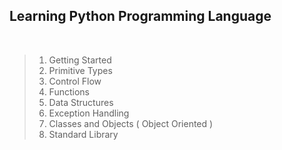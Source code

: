 ## Learning Python Programming Language

<br>

> 1. Getting Started
> 2. Primitive Types
> 3. Control Flow
> 4. Functions
> 5. Data Structures
> 6. Exception Handling
> 7. Classes and Objects ( Object Oriented )
> 8. Standard Library
